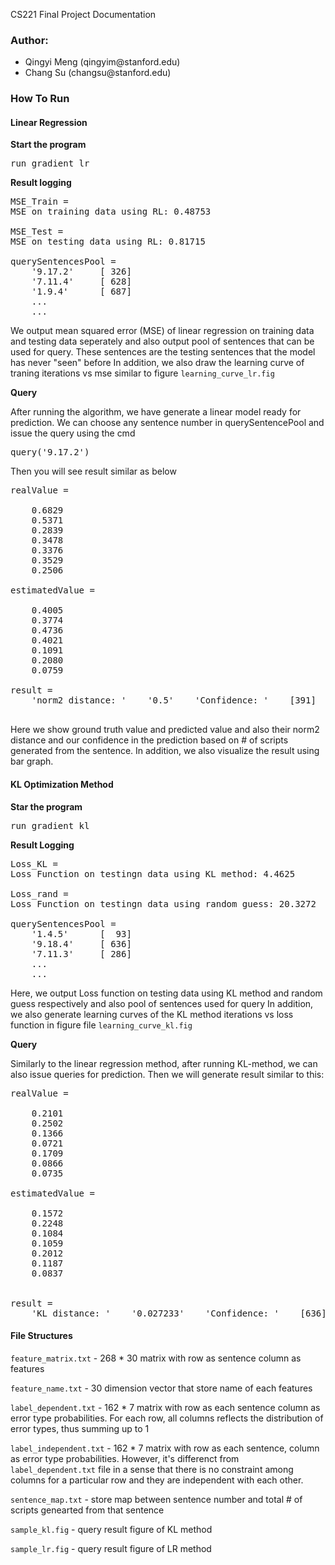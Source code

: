 CS221 Final Project Documentation
### Author: 
<ul>
<li>Qingyi Meng (qingyim@stanford.edu)</li>
<li>Chang Su (changsu@stanford.edu)</li>
</ul>

### How To Run
#### Linear Regression

<b>Start the program</b>
<pre>run gradient_lr</pre>

<b>Result logging</b>
<pre>
MSE_Train =
MSE on training data using RL: 0.48753

MSE_Test =
MSE on testing data using RL: 0.81715

querySentencesPool = 
    '9.17.2'     [ 326]
    '7.11.4'     [ 628]
    '1.9.4'      [ 687]
    ...
    ...
</pre>
We output mean squared error (MSE) of linear regression on training data and testing data
seperately and also output pool of sentences that can be used for query. These sentences are the testing sentences that the model has never "seen" before
In addition, we also draw the learning curve of traning iterations vs mse similar to figure `learning_curve_lr.fig`

<b>Query</b>

After running the algorithm, we have generate a linear model ready for prediction. 
We can choose any sentence number in querySentencePool and issue the query using the cmd
<pre>query('9.17.2')</pre>
Then you will see result similar as below
<pre>
realValue =

    0.6829
    0.5371
    0.2839
    0.3478
    0.3376
    0.3529
    0.2506

estimatedValue =

    0.4005
    0.3774
    0.4736
    0.4021
    0.1091
    0.2080
    0.0759

result = 
    'norm2 distance: '    '0.5'    'Confidence: '    [391]

</pre>

Here we show ground truth value and predicted value and also their norm2 distance and our confidence in the prediction based on # of scripts generated from the sentence. 
In addition, we also visualize the result using bar graph.

#### KL Optimization Method
<b>Star the program</b>
<pre>run gradient_kl</pre>

<b>Result Logging</b>
<pre>
Loss_KL =
Loss Function on testingn data using KL method: 4.4625

Loss_rand =
Loss Function on testingn data using random guess: 20.3272

querySentencesPool = 
    '1.4.5'      [  93]
    '9.18.4'     [ 636]
    '7.11.3'     [ 286]
    ...
    ...
</pre>

Here, we output Loss function on testing data using KL method and random guess respectively and also pool of sentences used for query
In addition, we also generate learning curves of the KL method iterations vs loss function in figure file `learning_curve_kl.fig`

<b>Query</b>

Similarly to the linear regression method, after running KL-method, we can also issue queries for prediction.
Then we will generate result similar to this:
<pre>
realValue =

    0.2101
    0.2502
    0.1366
    0.0721
    0.1709
    0.0866
    0.0735

estimatedValue =

    0.1572
    0.2248
    0.1084
    0.1059
    0.2012
    0.1187
    0.0837


result = 
    'KL distance: '    '0.027233'    'Confidence: '    [636]
</pre>


#### File Structures
`feature_matrix.txt` - 268 * 30 matrix with row as sentence column as features

`feature_name.txt` - 30 dimension vector that store name of each features

`label_dependent.txt` - 162 * 7 matrix with row as each sentence column as error type probabilities. For each row, all columns reflects the distribution of error types, thus summing up to 1

`label_independent.txt` - 162 * 7 matrix with row as each sentence, column as error type probabilities. However, it's differenct from `label_dependent.txt` file in a sense that there is no constraint among columns for a particular row and they are independent with each other. 

`sentence_map.txt` - store map between sentence number and total # of scripts genearted from that sentence

`sample_kl.fig` - query result figure of KL method

`sample_lr.fig` - query result figure of LR method		
		      			  





